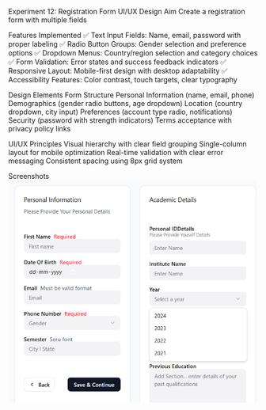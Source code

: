 
Experiment 12: Registration Form UI/UX Design
Aim
Create a registration form with multiple fields

Features Implemented
✅ Text Input Fields: Name, email, password with proper labeling
✅ Radio Button Groups: Gender selection and preference options
✅ Dropdown Menus: Country/region selection and category choices
✅ Form Validation: Error states and success feedback indicators
✅ Responsive Layout: Mobile-first design with desktop adaptability
✅ Accessibility Features: Color contrast, touch targets, clear typography

Design Elements
Form Structure
Personal Information (name, email, phone)
Demographics (gender radio buttons, age dropdown)
Location (country dropdown, city input)
Preferences (account type radio, notifications)
Security (password with strength indicators)
Terms acceptance with privacy policy links

UI/UX Principles
Visual hierarchy with clear field grouping
Single-column layout for mobile optimization
Real-time validation with clear error messaging
Consistent spacing using 8px grid system

Screenshots
![registration_form](r.png)

